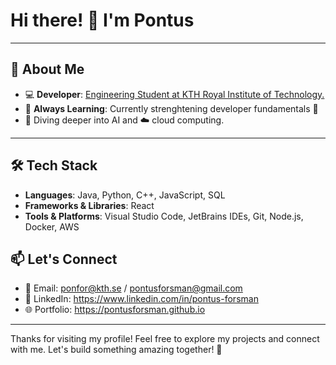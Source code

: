 # Hi there! 👋 I'm Pontus

---

## 🚀 About Me

- 💻 **Developer**: [Engineering Student at KTH Royal Institute of Technology.](https://www.kth.se/utbildning/hogskoleingenjor/datateknik/datateknik-hogskoleingenjor-180-hp-1.4117)
- 🌱 **Always Learning**: Currently strenghtening developer fundamentals 💪
-  🤖 Diving deeper into AI and ☁️ cloud computing. 

---

## 🛠️ Tech Stack

- **Languages**: Java, Python, C++, JavaScript, SQL
- **Frameworks & Libraries**: React
- **Tools & Platforms**: Visual Studio Code, JetBrains IDEs, Git, Node.js, Docker, AWS

## 📫 Let's Connect

- 📧 Email: ponfor@kth.se / pontusforsman@gmail.com
- 💼 LinkedIn: https://www.linkedin.com/in/pontus-forsman
- 🌐 Portfolio: https://pontusforsman.github.io

---

Thanks for visiting my profile! Feel free to explore my projects and connect with me. Let's build something amazing together! 🚀
